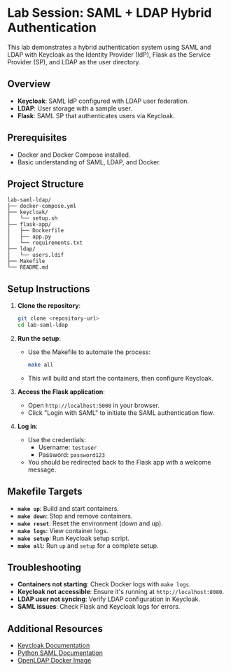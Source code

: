 # Lab Session: SAML + LDAP Hybrid Authentication

This lab demonstrates a hybrid authentication system using SAML and LDAP with Keycloak as the Identity Provider (IdP), Flask as the Service Provider (SP), and LDAP as the user directory.

## Overview
- **Keycloak**: SAML IdP configured with LDAP user federation.
- **LDAP**: User storage with a sample user.
- **Flask**: SAML SP that authenticates users via Keycloak.

## Prerequisites
- Docker and Docker Compose installed.
- Basic understanding of SAML, LDAP, and Docker.

## Project Structure
```
lab-saml-ldap/
├── docker-compose.yml
├── keycloak/
│   └── setup.sh
├── flask-app/
│   ├── Dockerfile
│   ├── app.py
│   └── requirements.txt
├── ldap/
│   └── users.ldif
├── Makefile
└── README.md
```

## Setup Instructions
1. **Clone the repository**:
   ```bash
   git clone <repository-url>
   cd lab-saml-ldap
   ```

2. **Run the setup**:
   - Use the Makefile to automate the process:
     ```bash
     make all
     ```
   - This will build and start the containers, then configure Keycloak.

3. **Access the Flask application**:
   - Open `http://localhost:5000` in your browser.
   - Click "Login with SAML" to initiate the SAML authentication flow.

4. **Log in**:
   - Use the credentials:
     - Username: `testuser`
     - Password: `password123`
   - You should be redirected back to the Flask app with a welcome message.

## Makefile Targets
- **`make up`**: Build and start containers.
- **`make down`**: Stop and remove containers.
- **`make reset`**: Reset the environment (down and up).
- **`make logs`**: View container logs.
- **`make setup`**: Run Keycloak setup script.
- **`make all`**: Run `up` and `setup` for a complete setup.

## Troubleshooting
- **Containers not starting**: Check Docker logs with `make logs`.
- **Keycloak not accessible**: Ensure it's running at `http://localhost:8080`.
- **LDAP user not syncing**: Verify LDAP configuration in Keycloak.
- **SAML issues**: Check Flask and Keycloak logs for errors.

## Additional Resources
- [Keycloak Documentation](https://www.keycloak.org/docs/latest)
- [Python SAML Documentation](https://github.com/onelogin/python3-saml)
- [OpenLDAP Docker Image](https://github.com/osixia/docker-openldap)


